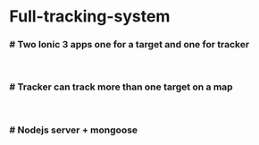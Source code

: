 # Full-tracking-system
  <h3> # Two Ionic 3 apps one for a target and one for tracker</h3> </br>
  <h3> # Tracker can track more than one target on a map </h3></br>
  <h3> # Nodejs server + mongoose </h3> </br>
